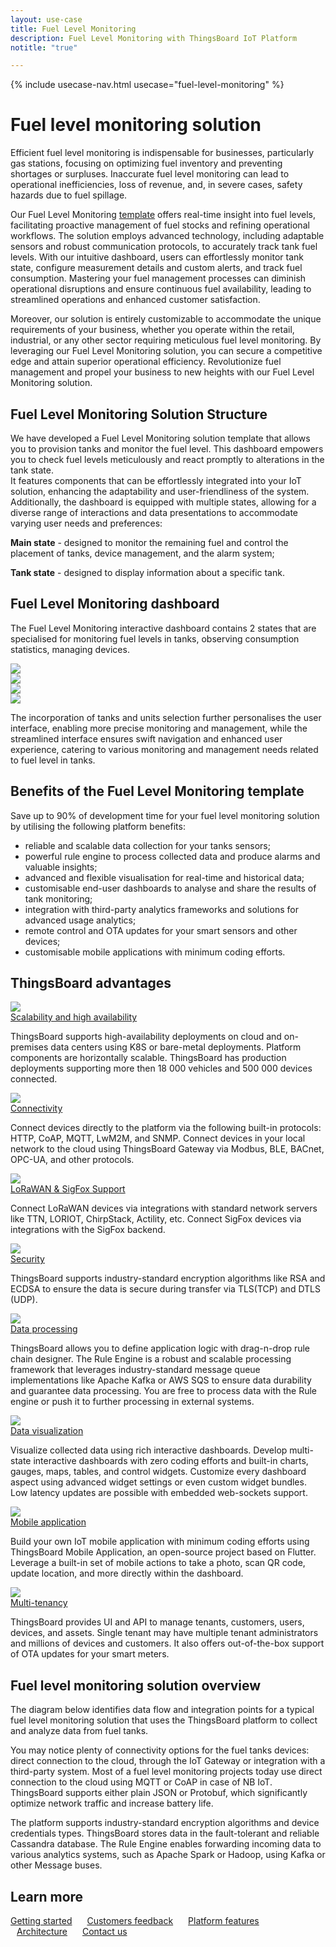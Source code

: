 ```yaml
---
layout: use-case
title: Fuel Level Monitoring
description: Fuel Level Monitoring with ThingsBoard IoT Platform
notitle: "true"

---
```


{% include usecase-nav.html usecase="fuel-level-monitoring" %}

<h1 class="usecase-title">Fuel level monitoring solution</h1>

Efficient fuel level monitoring is indispensable for businesses, particularly gas stations, focusing on optimizing fuel inventory and preventing shortages or surpluses. Inaccurate fuel level monitoring can lead to operational inefficiencies, loss of revenue, and, in severe cases, safety hazards due to fuel spillage.

Our Fuel Level Monitoring <a href="/docs/paas/solution-templates/fuel-level-monitoring/">template</a> offers real-time insight into fuel levels, facilitating proactive management of fuel stocks and refining operational workflows. The solution employs advanced technology, including adaptable sensors and robust communication protocols, to accurately track tank fuel levels. With our intuitive dashboard, users can effortlessly monitor tank state, configure measurement details and custom alerts, and track fuel consumption. Mastering your fuel management processes can diminish operational disruptions and ensure continuous fuel availability, leading to streamlined operations and enhanced customer satisfaction.

Moreover, our solution is entirely customizable to accommodate the unique requirements of your business, whether you operate within the retail, industrial, or any other sector requiring meticulous fuel level monitoring. By leveraging our Fuel Level Monitoring solution, you can secure a competitive edge and attain superior operational efficiency. Revolutionize fuel management and propel your business to new heights with our Fuel Level Monitoring solution.

## Fuel Level Monitoring Solution Structure

We have developed a Fuel Level Monitoring solution template that allows you to provision tanks and monitor the fuel level.
This dashboard empowers you to check fuel levels meticulously and react promptly to alterations in the tank state.  
It features components that can be effortlessly integrated into your IoT solution, enhancing the adaptability and user-friendliness of the system. 
Additionally, the dashboard is equipped with multiple states, allowing for a diverse range of interactions and data presentations to accommodate varying user needs and preferences:

**Main state** - designed to monitor the remaining fuel and control the placement of tanks, device management, and the alarm system;

**Tank state** - designed to display information about a specific tank.

## Fuel Level Monitoring dashboard

The Fuel Level Monitoring interactive dashboard contains 2 states that are specialised for monitoring fuel levels in tanks, observing consumption statistics, managing devices.

<div class="usecase-carousel owl-carousel owl-theme">
    <div>
        <img class="item-image" src="/images/usecases/fuel-level-monitoring/fuel-monitoring-1.png" />
    </div>
    <div>
        <img class="item-image" src="/images/usecases/fuel-level-monitoring/fuel-monitoring-2.png" />
    </div>
    <div>
        <img class="item-image" src="/images/usecases/fuel-level-monitoring/fuel-monitoring-3.png" />
    </div>
    <div>
        <img class="item-image" src="/images/usecases/fuel-level-monitoring/fuel-monitoring-4.png" />
    </div>
</div>

The incorporation of tanks and units selection further personalises the user interface, enabling more precise monitoring and management, while the streamlined interface ensures swift navigation and enhanced user experience, catering to various monitoring and management needs related to fuel level in tanks.

## Benefits of the Fuel Level Monitoring template

Save up to 90% of development time for your fuel level monitoring solution by utilising the following platform benefits:
 - reliable and scalable data collection for your tanks sensors;
 - powerful rule engine to process collected data and produce alarms and valuable insights;
 - advanced and flexible visualisation for real-time and historical data;
 - customisable end-user dashboards to analyse and share the results of tank monitoring;
 - integration with third-party analytics frameworks and solutions for advanced usage analytics;
 - remote control and OTA updates for your smart sensors and other devices;
 - customisable mobile applications with minimum coding efforts.

## ThingsBoard advantages
<section class="usecase-advantages">
    <div class="usecase-background">
        <div class="bottom-features1"></div><div class="bottom-features2"></div><div class="small11"></div><div class="small12"></div>
    </div>
    <div class="cards row">
        <div class="col-lg-6">
            <div class="block">
                <img src="/images/microservices-icon.svg">
                <div>
                    <a class="title" href="/docs/reference/msa/">Scalability and high availability</a>
                    <p>ThingsBoard supports high-availability deployments on cloud and on-premises data centers using K8S or bare-metal deployments. 
                        Platform components are horizontally scalable. ThingsBoard has production deployments supporting more then 18 000 vehicles and 500 000 devices connected.</p>
                </div>
            </div>
        </div>
        <div class="col-lg-6">
            <div class="block">
                <img src="/images/telemetry-icon.svg">
                <div>
                    <a class="title" href="/docs/getting-started-guides/connectivity/">Connectivity</a>
                    <p>Connect devices directly to the platform via the following built-in protocols: HTTP, CoAP, MQTT, LwM2M, and SNMP. 
                        Connect devices in your local network to the cloud using ThingsBoard Gateway via Modbus, BLE, BACnet, OPC-UA, and other protocols.</p>
                </div>
            </div>
        </div>
        <div class="col-lg-6">
            <div class="block">
                <img src="/images/integration-icon.svg">
                <div>
                    <a class="title" href="/docs/user-guide/integrations">LoRaWAN & SigFox Support</a>
                    <p>Connect LoRaWAN devices via integrations with standard network servers like TTN, LORIOT, ChirpStack, Actility, etc. Connect SigFox devices via integrations with the SigFox backend.</p>
                </div>
            </div>
        </div>
        <div class="col-lg-6">
            <div class="block">
                <img src="/images/security-icon.svg">
                <div>
                    <a class="title" href="/docs/pe/user-guide/ssl/http-over-ssl/">Security</a>
                    <p>ThingsBoard supports industry-standard encryption algorithms like RSA and ECDSA to ensure the data is secure during transfer via TLS(TCP) and DTLS (UDP).</p>
                </div>
            </div>
        </div>
        <div class="col-lg-6">
            <div class="block">
                <img src="/images/engine-icon.svg">
                <div>
                    <a class="title" href="/docs/pe/user-guide/rule-engine-2-0/overview/">Data processing</a>
                    <p>ThingsBoard allows you to define application logic with drag-n-drop rule chain designer. The Rule Engine is a robust and scalable processing framework that leverages industry-standard message queue implementations like Apache Kafka or AWS SQS to ensure data durability and guarantee data processing. You are free to process data with the Rule engine or push it to further processing in external systems.</p>
                </div>
            </div>
        </div>
        <div class="col-lg-6">
            <div class="block">
                <img src="/images/visualization-icon.svg">
                <div>
                    <a class="title" href="/docs/user-guide/dashboards/">Data visualization</a>
                    <p>Visualize collected data using rich interactive dashboards. Develop multi-state interactive dashboards with zero coding efforts and built-in charts, gauges, maps, tables, and control widgets. Customize every dashboard aspect using advanced widget settings or even custom widget bundles. Low latency updates are possible with embedded web-sockets support.</p>
                </div>
            </div>
        </div>
        <div class="col-lg-6">
            <div class="block">
                <img src="/images/device-icon.svg">
                <div>
                    <a class="title" href="/docs/mobile">Mobile application</a>
                    <p>Build your own IoT mobile application with minimum coding efforts using ThingsBoard Mobile Application, an open-source project based on Flutter. Leverage a built-in set of mobile actions to take a photo, scan QR code, update location, and more directly within the dashboard.</p>
                </div>
            </div>
        </div>
        <div class="col-lg-6">
            <div class="block">
                <img src="/images/tenancy-icon.svg">
                <div>
                    <a class="title" href="/docs/user-guide/entities-and-relations/">Multi-tenancy</a>
                    <p>ThingsBoard provides UI and API to manage tenants, customers, users, devices, and assets. Single tenant may have multiple tenant administrators and millions of devices and customers. It also offers out-of-the-box support of OTA updates for your smart meters.</p>
                </div>
            </div>
        </div>
    </div>
</section>

## Fuel level monitoring solution overview

The diagram below identifies data flow and integration points for a typical fuel level monitoring solution that uses the ThingsBoard platform to collect and analyze data from fuel tanks.

<object width="100%" style="max-width: max-content; margin: 32px 0" data="/images/iot-use-cases/smart-energy-diagram.svg"></object>

You may notice plenty of connectivity options for the fuel tanks devices: direct connection to the cloud, through the IoT Gateway or integration with a third-party system.
Most of a fuel level monitoring projects today use direct connection to the cloud using MQTT or CoAP in case of NB IoT. 
ThingsBoard supports either plain JSON or Protobuf, which significantly optimize network traffic and increase battery life.

The platform supports industry-standard encryption algorithms and device credentials types. ThingsBoard stores data in the fault-tolerant and reliable Cassandra database.
The Rule Engine enables forwarding incoming data to various analytics systems, such as Apache Spark or Hadoop, using Kafka or other Message buses.


## Learn more

<a style="margin-right: 10px;" href="/docs/getting-started-guides/helloworld/" class="button">Getting started</a>
<a style="margin: 10px;" href="/industries/smart-energy/" class="button">Customers feedback</a>
<a style="margin: 10px;" href="/docs/#platform-features" class="button">Platform features</a>
<a style="margin: 10px;" href="/docs/reference/" class="button">Architecture</a>
<a style="margin: 10px;" href="/docs/contact-us/" class="button">Contact us</a>
